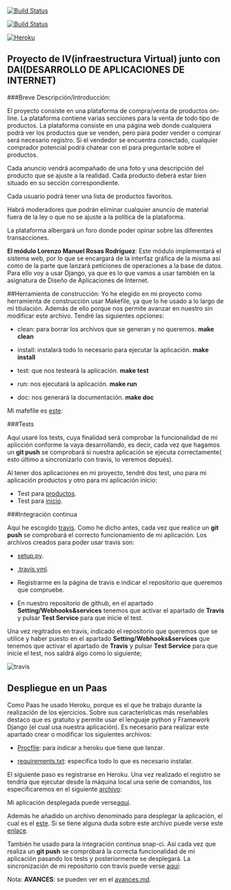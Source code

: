 [![Build Status](https://travis-ci.org/lorenmanu/submodulo-lorenzo.svg?branch=master)](https://travis-ci.org/lorenmanu/submodulo-lorenzo)

[![Build Status](https://snap-ci.com/lorenmanu/submodulo-lorenzo/branch/master/build_image)](https://snap-ci.com/lorenmanu/submodulo-lorenzo/branch/master)

[![Heroku](https://www.herokucdn.com/deploy/button.png)](https://MiTienda.herokuapp.com/)


## **Proyecto de IV(infraestructura Virtual) junto con DAI(DESARROLLO DE APLICACIONES DE INTERNET)** ##

###Breve Descripción/Introducción:

El proyecto consiste en una plataforma de compra/venta de productos on-line. La plataforma contiene varias secciones para la venta de todo tipo de productos. La plataforma consiste en una página web donde cualquiera podrá ver los productos que se venden, pero para poder vender o comprar será necesario registro. Si el vendedor se encuentra conectado, cualquier comprador potencial podrá chatear con el para preguntarle sobre el productos.

Cada anuncio vendrá acompañado de una foto y una descripción del producto que se ajuste a la realidad. Cada producto deberá estar bien situado en su sección correspondiente.

Cada usuario podrá tener una lista de productos favoritos.

Habrá moderadores que podrán eliminar cualquier anuncio de material fuera de la ley o que no se ajuste a la política de la plataforma.

La plataforma albergará un foro donde poder opinar sobre las diferentes transacciones.

**El módulo  Lorenzo Manuel Rosas Rodríguez**: Este módulo implementará el sistema web, por lo que se encargará de la interfaz gráfica de la misma así como de la parte que lanzará peticiones de operaciones a la base de datos. Para ello voy a usar Django, ya que es lo que vamos a usar también en la asignatura de Diseño de Aplicaciones de Internet.


##Herramienta de construcción:
Yo he elegido en mi proyecto como herramienta de construcción usar Makefile, ya que lo he usado a lo largo de mi titulación. Además de ello porque nos permite avanzar en nuestro sin modificar este archivo. Tendré las siguientes opciones:

- clean: para borrar los archivos que se generan y no queremos. **make clean**

- install: instalará todo lo necesario para ejecutar la aplicación. **make install**

- test: que nos testeará la aplicación. **make test**

- run: nos ejecutará la aplicación. **make run**

- doc: nos generará la documentación. **make doc**

Mi mafefile es [este](Makefile):

###Tests

Aquí usaré  los tests, cuya finalidad será comprobar la funcionalidad de mi aplicción conforme la vaya desarrollando, es decir, cada vez que hagamos un **git push** se comprobará si nuestra aplicación se ejecuta correctamente( esto último a sincronizarlo con travis, lo veremos depués).

Al tener dos aplicaciones en mi proyecto, tendré dos test, uno para mi aplicación productos y otro para mi aplicación inicio:

- Test para [productos](apps/productos/tests.py).
- Test para [inicio](apps/inicio/tests.py).


###Integración continua

Aquí he escogido [travis](https://travis-ci.org/). Como he dicho antes, cada vez que realice un **git push** se comprobará el correcto funcionamiento de mi aplicación. Los archivos creados para poder usar travis son:
- [setup.py](setup.py).
- [.travis.yml](.travis.yml).


- Registrarme en la página de travis e indicar el repositorio que queremos que compruebe.
- En nuestro repositorio de github, en el apartado **Setting/Webhooks&services** tenemos que activar el apartado de **Travis** y  pulsar **Test Service** para que inicie el test.

Una vez regitrados en travis, indicado el repositorio que queremos que se utilice y haber puesto en el apartado **Setting/Webhooks&services** que tenemos que activar el apartado de **Travis** y  pulsar **Test Service** para que inicie el test, nos saldrá algo como lo siguiente;

![travis](https://www.dropbox.com/s/uoyn00dq4dw8vph/img23.png?dl=1)



## Despliegue en un Paas
 Como Paas he usado Heroku, porque es el que he trabajo durante la realización de los ejercicios. Sobre sus características más reseñables destaco que es gratuito y permite usar el lenguaje python y Framework Django (el cual usa nuestra aplicación). Es necesario para realizar este apartado crear o modificar los siguientes archivos:

- [Procfile](Profile): para indicar a heroku que tiene que lanzar.

- [requirements.txt](requirements.txt): especifica todo lo que es necesario instalar.

El siguiente paso es registrarse en Heroku. Una vez realizado el registro se tendría que ejecutar desde la máquina local una serie de comandos, los especificaremos en el siguiente [archivo](heroku.md):


Mi aplicación desplegada puede verse[aquí](https://MiTienda.herokuapp.com/).

Además he añadido un archivo denominado para desplegar la aplicación, el cual es el [este](despliegue.sh).
Si se tiene alguna duda sobre este archivo puede verse este [enlace](https://github.com/iblancasa/BackendSI2-IV/wiki/DespliegueHeroku).

También he usado para la integración continua snap-ci. Así cada vez que realiza un **git push** se comprobará la correcta funcionalidad de mi aplicación pasando los tests y posteriormente se desplegará. La sincronización de mi repositorio con travis puede verse [aquí](snap-ci.md):


Nota: **AVANCES**: se pueden ver en el [avances.md](avances.md).










